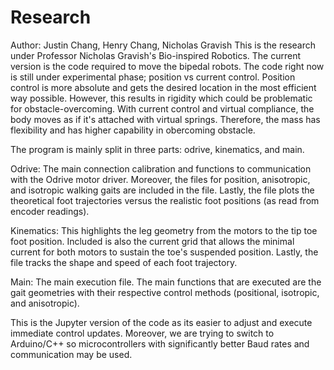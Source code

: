 # Research

Author: Justin Chang, Henry Chang, Nicholas Gravish
This is the research under Professor Nicholas Gravish's Bio-inspired Robotics. The current version is the code required to move the bipedal robots. The code right now is still under experimental phase; position vs current control. Position control is more absolute and gets the desired location in the most efficient way possible. However, this results in rigidity which could be problematic for obstacle-overcoming. With current control and virtual compliance, the body moves as if it's attached with virtual springs. Therefore, the mass has flexibility and has higher capability in obercoming obstacle.

The program is mainly split in three parts: odrive, kinematics, and main. 

Odrive: The main connection calibration and functions to communication with the Odrive motor driver. Moreover, the files for position, anisotropic, and isotropic walking gaits are included in the file. Lastly, the file plots the theoretical foot trajectories versus the realistic foot positions (as read from encoder readings). 

Kinematics: This highlights the leg geometry from the motors to the tip toe foot position. Included is also the current grid that allows the minimal current for both motors to sustain the toe's suspended position. Lastly, the file tracks the shape and speed of each foot trajectory.

Main: The main execution file. The main functions that are executed are the gait geometries with their respective control methods (positional, isotropic, and anisotropic).

This is the Jupyter version of the code as its easier to adjust and execute immediate control updates. Moreover, we are trying to switch to Arduino/C++ so microcontrollers with significantly better Baud rates and communication may be used. 
